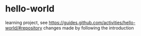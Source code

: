 # hello-world
learning project, see https://guides.github.com/activities/hello-world/#repository
changes made by following the introduction
